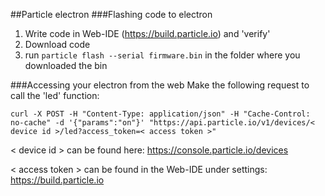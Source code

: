 ##Particle electron
###Flashing code to electron
1. Write code in Web-IDE (https://build.particle.io) and 'verify'
2. Download code
3. run ``particle flash --serial firmware.bin`` in the folder where you downloaded the bin

###Accessing your electron from the web
Make the following request to call the 'led' function:
````
curl -X POST -H "Content-Type: application/json" -H "Cache-Control: no-cache" -d '{"params":"on"}' "https://api.particle.io/v1/devices/< device id >/led?access_token=< access token >"
````

< device id > can be found here: https://console.particle.io/devices

< access token > can be found in the Web-IDE under settings: https://build.particle.io

